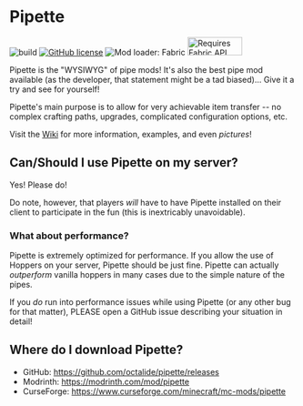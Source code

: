 # Pipette

![build](https://github.com/octalide/pipette/workflows/build/badge.svg?branch=master)
[![GitHub license](https://img.shields.io/github/license/octalide/pipette)](https://github.com/octalide/pipette/blob/master/LICENSE)
![Mod loader: Fabric](https://img.shields.io/badge/modloader-Fabric-1976d2)
<a href="https://www.curseforge.com/minecraft/mc-mods/fabric-api" title="Fabric API CurseForge"><img src="https://i.imgur.com/Ol1Tcf8.png" alt="Requires Fabric API" width="96" height="32"></a>

Pipette is the "WYSIWYG" of pipe mods!
It's also the best pipe mod available (as the developer, that statement might be a tad biased)... Give it a try and see for yourself!

Pipette's main purpose is to allow for very achievable item transfer -- no complex crafting paths, upgrades, complicated configuration options, etc.

Visit the [Wiki](https://github.com/octalide/pipette/wiki) for more information, examples, and even *pictures*!

## Can/Should I use Pipette on my server?

Yes! Please do!

Do note, however, that players *will* have to have Pipette installed on their client to participate in the fun (this is inextricably unavoidable).

### What about performance?

Pipette is extremely optimized for performance. If you allow the use of Hoppers on your server, Pipette should be just fine. Pipette can actually *outperform* vanilla hoppers in many cases due to the simple nature of the pipes.

If you *do* run into performance issues while using Pipette (or any other bug for that matter), PLEASE open a GitHub issue describing your situation in detail!

## Where do I download Pipette?

- GitHub: https://github.com/octalide/pipette/releases
- Modrinth: https://modrinth.com/mod/pipette
- CurseForge: https://www.curseforge.com/minecraft/mc-mods/pipette
